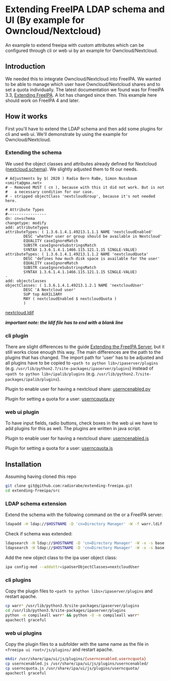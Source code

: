# Extending FreeIPA LDAP schema and UI (By example for Owncloud/Nextcloud)

An example to extend freeipa with custom attributes which can be configured through cli or web ui by an example for Owncloud/Nextcloud.

## Introduction

We needed this to integrate Owncloud/Nextcloud into FreeIPA. We wanted to be able to manage which user have Owncloud/Nextcloud shares and to set a quota individually. The latest documentation we found was for FreeiPA 3.3, [Extending FreeIPA](https://www.freeipa.org/images/5/5b/FreeIPA33-extending-freeipa.pdf). A lot has changed since then. This example here should work on FreeIPA 4 and later.

## How it works

First you'll have to extend the LDAP schema and then add some plugins for cli and web ui. We'll demonstrate by using the example for Owncloud/Nextcloud.

### Extending the schema

We used the object classes and attributes already defined for Nextcloud ([nextcloud.schema](https://github.com/nextcloud/univention-app/blob/master/nextcloud.schema)). We slightly adjusted them to fit our needs.

```ldif
# Adjustments by $( 2020 ) Radio Bern RaBe, Simon Nussbaum <smirta@gmx.net>
# - Removed MUST ( cn ), because with this it did not work. But is not
#   a necessary condition for our case.
# - stripped objectClass 'nextcloudGroup', because it's not needed here.

# Attribute Types
#-----------------
dn: cn=schema
changetype: modify
add: attributeTypes
attributeTypes: ( 1.3.6.1.4.1.49213.1.1.1 NAME 'nextcloudEnabled'
        DESC 'whether user or group should be available in Nextcloud'
        EQUALITY caseIgnoreMatch
        SUBSTR caseIgnoreSubstringsMatch
        SYNTAX 1.3.6.1.4.1.1466.115.121.1.15 SINGLE-VALUE)
attributeTypes: ( 1.3.6.1.4.1.49213.1.1.2 NAME 'nextcloudQuota'
        DESC 'defines how much disk space is available for the user'
        EQUALITY caseIgnoreMatch
        SUBSTR caseIgnoreSubstringsMatch
        SYNTAX 1.3.6.1.4.1.1466.115.121.1.15 SINGLE-VALUE)
-
add: objectclasses
objectClasses: ( 1.3.6.1.4.1.49213.1.2.1 NAME 'nextcloudUser'
        DESC 'A Nextcloud user'
        SUP top AUXILIARY
        MAY ( nextcloudEnabled $ nextcloudQuota )
        )

```

[nextcloud.ldif](src/nextcloud.ldif)

**_important note: the ldif file has to end with a blank line_**

### cli plugin

There are slight differences to the guide [Extending the FreeIPA Server](https://www.freeipa.org/images/5/5b/FreeIPA33-extending-freeipa.pdf), but it still works close enough this way. The main differences are the path to the plugins that has changed. The import path for 'user' has to be adjusted and all plugins have to be copied to `<path to python lib>/ipaserver/plugins` (e.g. `/usr/lib/python2.7/site-packages/ipaserver/plugins`) instead of `<path to python lib>/ipalib/plugins` (e.g. `/usr/lib/python2.7/site-packages/ipalib/plugins`).

Plugin to enable user for having a nextcloud share: [userncenabled.py](src/userncenabled.py)

Plugin for setting a quota for a user: [userncquota.py](src/userncquota.py)

### web ui plugin

To have input fields, radio buttons, check boxes in the web ui we have to add plugins for this as well. The plugins are written in java script.

Plugin to enable user for having a nextcloud share: [userncenabled.js](src/userncenabled.js)

Plugin for setting a quota for a user: [userncquota.js](src/userncquota.js)

## Installation

Assuming having cloned this repo

```bash
git clone git@github.com:radiorabe/extending-freeipa.git
cd extending-freeipa/src
```

### LDAP schema extension

Extend the schema with the following command on the or a FreeIPA server:

```bash
ldapadd -H ldap://$HOSTNAME -D 'cn=Directory Manager' -W -f warr.ldif
```

Check if schema was extended:

```bash
ldapsearch -H ldap://$HOSTNAME -D 'cn=Directory Manager' -W -x -s base -b 'cn=schema' objectclasses | grep -i nextcloud
ldapsearch -H ldap://$HOSTNAME -D 'cn=Directory Manager' -W -x -s base -b 'cn=schema' attributetypes | grep -i nextcloud
```

Add the new object class to the ipa user object class:

```bash
ipa config-mod --addattr=ipaUserObjectClasses=nextcloudUser
```

### cli plugins

Copy the plugin files to `<path to python libs>/ipaserver/plugins` and restart apache.

```bash
cp warr* /usr/lib/python3.9/site-packages/ipaserver/plugins
cd /usr/lib/python3.9/site-packages/ipaserver/plugins
python -m compileall warr* && python -O -m compileall warr*
apachectl graceful
```

### web ui plugins

Copy the plugin files to a subfolder with the same name as the file in `<freeipa ui root>/js/plugins/` and restart apache.

```bash
mkdir /usr/share/ipa/ui/js/plugins/{userncenabled,userncquota}
cp userncenabled.js /usr/share/ipa/ui/js/plugins/userncenabled/
cp userncquota.js /usr/share/ipa/ui/js/plugins/userncquota/
apachectl graceful
```
